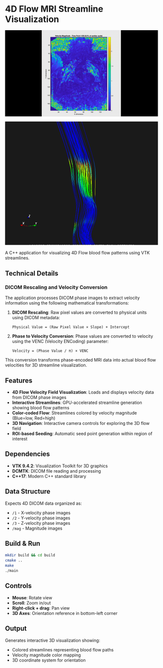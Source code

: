 # 4D Flow MRI Streamline Visualization

![4D Flow Streamlines](assets/saved_d.gif)

![4D Flow Streamlines](assets/sample.png)

A C++ application for visualizing 4D Flow blood flow patterns using VTK streamlines.

## Technical Details

### DICOM Rescaling and Velocity Conversion

The application processes DICOM phase images to extract velocity information using the following mathematical transformations:

1. **DICOM Rescaling**: Raw pixel values are converted to physical units using DICOM metadata:
   ```
   Physical Value = (Raw Pixel Value × Slope) + Intercept
   ```

2. **Phase to Velocity Conversion**: Phase values are converted to velocity using the VENC (Velocity ENCoding) parameter:
   ```
   Velocity = (Phase Value / π) × VENC
   ```

This conversion transforms phase-encoded MRI data into actual blood flow velocities for 3D streamline visualization.

## Features

- **4D Flow Velocity Field Visualization**: Loads and displays velocity data from DICOM phase images
- **Interactive Streamlines**: GPU-accelerated streamline generation showing blood flow patterns
- **Color-coded Flow**: Streamlines colored by velocity magnitude (Blue=low, Red=high)
- **3D Navigation**: Interactive camera controls for exploring the 3D flow field
- **ROI-based Seeding**: Automatic seed point generation within region of interest

## Dependencies

- **VTK 9.4.2**: Visualization Toolkit for 3D graphics
- **DCMTK**: DICOM file reading and processing
- **C++17**: Modern C++ standard library

## Data Structure

Expects 4D DICOM data organized as:
- `/1` - X-velocity phase images
- `/2` - Y-velocity phase images  
- `/3` - Z-velocity phase images
- `/mag` - Magnitude images

## Build & Run

```bash
mkdir build && cd build
cmake ..
make
./main
```

## Controls

- **Mouse**: Rotate view
- **Scroll**: Zoom in/out
- **Right-click + drag**: Pan view
- **3D Axes**: Orientation reference in bottom-left corner

## Output

Generates interactive 3D visualization showing:
- Colored streamlines representing blood flow paths
- Velocity magnitude color mapping
- 3D coordinate system for orientation 
